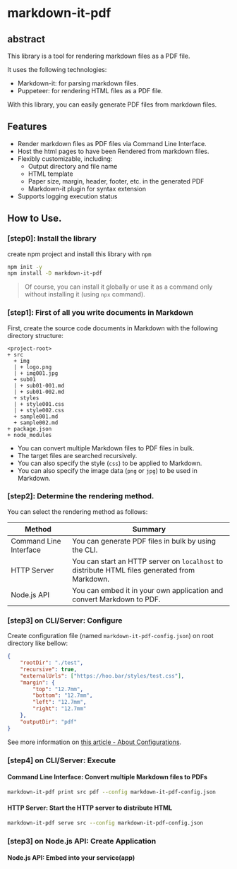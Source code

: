# markdown-it-pdf

## abstract

This library is a tool for rendering markdown files as a PDF file. 

It uses the following technologies:

- Markdown-it: for parsing markdown files.
- Puppeteer: for rendering HTML files as a PDF file.

With this library, you can easily generate PDF files from markdown files. 

## Features

* Render markdown files as PDF files via Command Line Interface.
* Host the html pages to have been Rendered from markdown files.
* Flexibly customizable, including:
    * Output directory and file name
    * HTML template
    * Paper size, margin, header, footer, etc. in the generated PDF
    * Markdown-it plugin for syntax extension
* Supports logging execution status

## How to Use.

### **[step0]:** Install the library

create npm project and install this library with `npm`

```bash
npm init -y
npm install -D markdown-it-pdf
```

> Of course, you can install it globally or use it as a command only without installing it (using `npx` command).

### **[step1]:** First of all you write documents in Markdown

First, create the source code documents in Markdown with the following directory structure:

```text
<project-root>
+ src
  + img
  | + logo.png
  | + img001.jpg
  + sub01
  | + sub01-001.md
  | + sub01-002.md
  + styles
  | + style001.css
  | + style002.css
  + sample001.md
  + sample002.md
+ package.json
+ node_modules
```

* You can convert multiple Markdown files to PDF files in bulk.
* The target files are searched recursively.
* You can also specify the style (`css`) to be applied to Markdown.
* You can also specify the image data (`png` or `jpg`) to be used in Markdown.

### **[step2]:** Determine the rendering method.

You can select the rendering method as follows:

|Method| Summary |
|---|---|
| Command Line Interface | You can generate PDF files in bulk by using the CLI. |
| HTTP Server | You can start an HTTP server on `localhost` to distribute HTML files generated from Markdown. |
| Node.js API | You can embed it in your own application and convert Markdown to PDF. |

### **[step3] on CLI/Server:** Configure

Create configuration file (named `markdown-it-pdf-config.json`) on root directory like bellow:

```json
{
    "rootDir": "./test",
    "recursive": true,
    "externalUrls": ["https://hoo.bar/styles/test.css"],
    "margin": {
        "top": "12.7mm",
        "bottom": "12.7mm",
        "left": "12.7mm",
        "right": "12.7mm"
    },
    "outputDir": "pdf"
}
```

See more information on [this article - About Configurations](docs/about_configuration.md).

### **[step4] on CLI/Server:** Execute

#### Command Line Interface: Convert multiple Markdown files to PDFs

```bash
markdown-it-pdf print src pdf --config markdown-it-pdf-config.json
```

#### HTTP Server: Start the HTTP server to distribute HTML

```bash
markdown-it-pdf serve src --config markdown-it-pdf-config.json
```

### **[step3] on Node.js API:** Create Application


#### Node.js API: Embed into your service(app)

